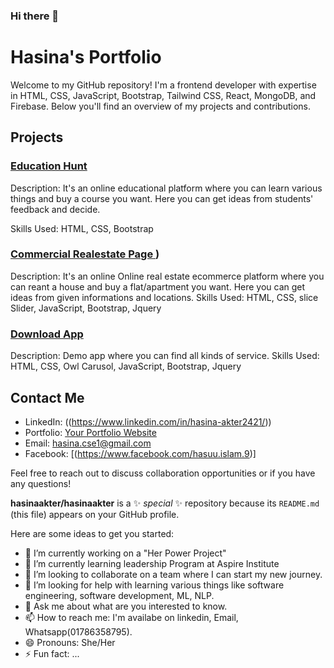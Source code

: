 ### Hi there 👋

# Hasina's Portfolio

Welcome to my GitHub repository! I'm a frontend developer with expertise in HTML, CSS, JavaScript, Bootstrap, Tailwind CSS, React, MongoDB, and Firebase. Below you'll find an overview of my projects and contributions.

## Projects

### [Education Hunt](https://github.com/hasinaakter/Education-hunt)
Description: It's an online educational platform where you can learn various things and buy a course you want. Here you can get ideas from students' feedback and decide. 

Skills Used: HTML, CSS, Bootstrap

### [Commercial Realestate Page ](https://github.com/hasinaakter/Simple-commercial-page))
Description: It's an online Online real estate ecommerce platform where you can reant a house and buy a flat/apartment you want. Here you can get ideas from given informations and locations. 
Skills Used: HTML, CSS, slice Slider, JavaScript, Bootstrap, Jquery

### [Download App](https://github.com/hasinaakter/download-app)
Description:  Demo app where you can find all kinds of service. 
Skills Used: HTML, CSS, Owl Carusol, JavaScript, Bootstrap, Jquery


## Contact Me

- LinkedIn: ((https://www.linkedin.com/in/hasina-akter2421/))
- Portfolio: [Your Portfolio Website](link_to_portfolio)
- Email: hasina.cse1@gmail.com
- Facebook: [(https://www.facebook.com/hasuu.islam.9)]

Feel free to reach out to discuss collaboration opportunities or if you have any questions!


**hasinaakter/hasinaakter** is a ✨ _special_ ✨ repository because its `README.md` (this file) appears on your GitHub profile.

Here are some ideas to get you started:

- 🔭 I’m currently working on a "Her Power Project"
- 🌱 I’m currently learning leadership Program at Aspire Institute 
- 👯 I’m looking to collaborate on a team where I can start my new journey.
- 🤔 I’m looking for help with learning various things like software engineering, software development, ML, NLP.
- 💬 Ask me about what are you interested to know.
- 📫 How to reach me: I'm availabe on linkedin, Email, Whatsapp(01786358795).
- 😄 Pronouns: She/Her
- ⚡ Fun fact: ...

